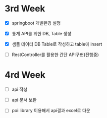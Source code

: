 # 3rd Week

- [x]  springboot 개발환경 설정

- [X]  통계 API를 위한 DB, Table 생성

- [X] 샘플 데이터 DB Table로 작성하고 table에 insert

- [ ] RestController를 활용한 간단 API구현(진행중)




# 4rd Week

- [ ]  api 작성

- [ ]  api 문서 보완

- [ ]  poi library 이용해서 api결과 excel로 다운








